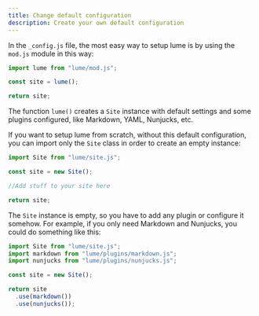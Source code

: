 ```yaml
---
title: Change default configuration
description: Create your own default configuration
---
```


In the `_config.js` file, the most easy way to setup lume is by using the
`mod.js` module in this way:

```js
import lume from "lume/mod.js";

const site = lume();

return site;
```

The function `lume()` creates a `Site` instance with default settings and some
plugins configured, like Markdown, YAML, Nunjucks, etc.

If you want to setup lume from scratch, without this default configuration, you
can import only the `Site` class in order to create an empty instance:

```js
import Site from "lume/site.js";

const site = new Site();

//Add stuff to your site here

return site;
```

The `Site` instance is empty, so you have to add any plugin or configure it
somehow. For example, if you only need Markdown and Nunjucks, you could do
something like this:

```js
import Site from "lume/site.js";
import markdown from "lume/plugins/markdown.js";
import nunjucks from "lume/plugins/nunjucks.js";

const site = new Site();

return site
  .use(markdown())
  .use(nunjucks());
```
